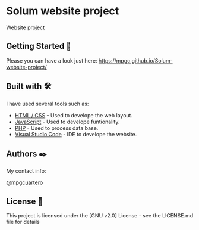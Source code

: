 # Solum website project
Website project

## Getting Started 🚀
Please you can have a look just here: https://mpgc.github.io/Solum-website-project/

## Built with 🛠️

I have used several tools such as:

* [HTML / CSS](http://www.dropwizard.io/1.0.2/docs/) - Used to develope the web layout.
* [JavaScript](https://maven.apache.org/) - Used to develope funtionality.
* [PHP](https://docs.microsoft.com/en-us/previous-versions/sql/sql-server-2005/ms175609(v=sql.90)?redirectedfrom=MSDN) - Used to process data base.
* [Visual Studio Code](https://code.visualstudio.com/) - IDE to develope the website.


## Authors ✒️

My contact info:

[@mpgcuartero](https://www.linkedin.com/in/mpgcuartero/)


## License 📄

This project is licensed under the [GNU v2.0] License - see the LICENSE.md file for details

